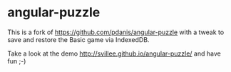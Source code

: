 angular-puzzle
==============

This is a fork of https://github.com/pdanis/angular-puzzle with a tweak to save and restore the Basic game via IndexedDB.

Take a look at the demo http://svillee.github.io/angular-puzzle/ and have fun ;-)

